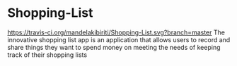 # Shopping-List
https://travis-ci.org/mandelakibiriti/Shopping-List.svg?branch=master
The innovative shopping list app is an application that allows users to record and share things they want to spend money on meeting 
the needs of keeping track of their shopping lists

